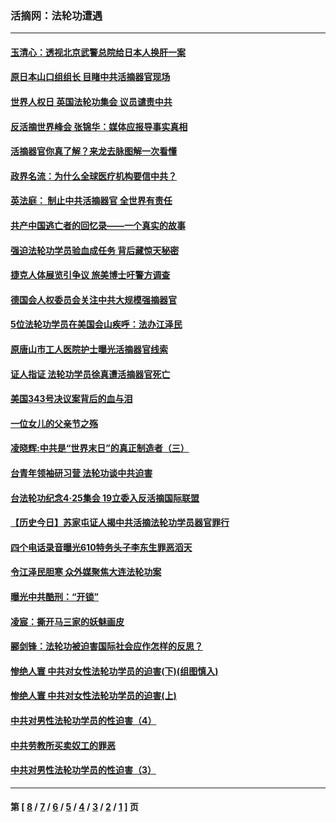 ### 活摘网：法轮功遭遇
---
#### [玉清心：透视北京武警总院给日本人换肝一案](../../pages/nf5881/n13771978.md?04240430) 
#### [原日本山口组组长 目睹中共活摘器官现场](../../pages/nf5881/n13767360.md?04240430) 
#### [世界人权日 英国法轮功集会 议员谴责中共](../../pages/nf5881/n13431763.md?04240430) 
#### [反活摘世界峰会 张锦华：媒体应报导事实真相](../../pages/nf5881/n13278502.md?04240430) 
#### [活摘器官你真了解？来龙去脉图解一次看懂](../../pages/nf5881/n13013820.md?04240430) 
#### [政界名流：为什么全球医疗机构要信中共？](../../pages/nf5881/n11945479.md?04240430) 
#### [英法庭： 制止中共活摘器官 全世界有责任](../../pages/nf5881/n11330691.md?04240430) 
#### [共产中国逃亡者的回忆录——一个真实的故事](../../pages/nf5881/n10918649.md?04240430) 
#### [强迫法轮功学员验血成任务 背后藏惊天秘密](../../pages/nf5881/n4252384.md?04240430) 
#### [捷克人体展览引争议 旅美博士吁警方调查](../../pages/nf5881/n9429187.md?04240430) 
#### [德国会人权委员会关注中共大规模强摘器官](../../pages/nf5881/n8418950.md?04240430) 
#### [5位法轮功学员在美国会山疾呼：法办江泽民](../../pages/nf5881/n8101519.md?04240430) 
#### [原唐山市工人医院护士曝光活摘器官线索](../../pages/nf5881/n8076384.md?04240430) 
#### [证人指证 法轮功学员徐真遭活摘器官死亡](../../pages/nf5881/n8042467.md?04240430) 
#### [美国343号决议案背后的血与泪](../../pages/nf5881/n8020684.md?04240430) 
#### [一位女儿的父亲节之殇](../../pages/nf5881/n8014122.md?04240430) 
#### [凌晓辉:中共是“世界末日”的真正制造者（三）](../../pages/nf5881/n4210333.md?04240430) 
#### [台青年领袖研习营 法轮功谈中共迫害](../../pages/nf5881/n4141857.md?04240430) 
#### [台法轮功纪念4‧25集会 19立委入反活摘国际联盟](../../pages/nf5881/n4141821.md?04240430) 
#### [【历史今日】苏家屯证人揭中共活摘法轮功学员器官罪行](../../pages/nf5881/n4135912.md?04240430) 
#### [四个电话录音曝光610特务头子李东生罪恶滔天](../../pages/nf5881/n4040060.md?04240430) 
#### [令江泽民胆寒 众外媒聚焦大连法轮功案](../../pages/nf5881/n3932671.md?04240430) 
#### [曝光中共酷刑：“开锁”](../../pages/nf5881/n3889373.md?04240430) 
#### [凌宸：撕开马三家的妖魅画皮](../../pages/nf5881/n3849369.md?04240430) 
#### [郦剑锋：法轮功被迫害国际社会应作怎样的反思？](../../pages/nf5881/n3824560.md?04240430) 
#### [惨绝人寰 中共对女性法轮功学员的迫害(下)(组图慎入)](../../pages/nf5881/n3816285.md?04240430) 
#### [惨绝人寰 中共对女性法轮功学员的迫害(上)](../../pages/nf5881/n3815374.md?04240430) 
#### [中共对男性法轮功学员的性迫害（4）](../../pages/nf5881/n3769144.md?04240430) 
#### [中共劳教所买卖奴工的罪恶](../../pages/nf5881/n3769378.md?04240430) 
#### [中共对男性法轮功学员的性迫害（3）](../../pages/nf5881/n3768231.md?04240430) 

---
#### 第 [ [8](./8.md?04240430) / [7](./7.md?04240430) / [6](./6.md?04240430) / [5](./5.md?04240430) / [4](./4.md?04240430) / [3](./3.md?04240430) / [2](./2.md?04240430) / [1](./1.md?04240430) ] 页
